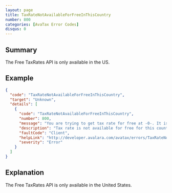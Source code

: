 ```yaml
---
layout: page
title: TaxRateNotAvailableForFreeInThisCountry
number: 800
categories: [AvaTax Error Codes]
disqus: 0
---
```


## Summary

The Free TaxRates API is only available in the US.

## Example

```json
{
  "code": "TaxRateNotAvailableForFreeInThisCountry",
  "target": "Unknown",
  "details": [
    {
      "code": "TaxRateNotAvailableForFreeInThisCountry",
      "number": 800,
      "message": "You are trying to get tax rate for free at -0-. It is only available at US for now",
      "description": "Tax rate is not available for free for this countries",
      "faultCode": "Client",
      "helpLink": "http://developer.avalara.com/avatax/errors/TaxRateNotAvailableForFreeInThisCountry",
      "severity": "Error"
    }
  ]
}
```

## Explanation

The Free TaxRates API is only available in the United States.
